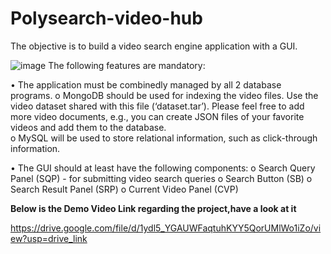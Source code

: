 # Polysearch-video-hub


The objective is to build a video search engine application with a GUI. 


![image](https://github.com/debesh00800/Polysearch-video-hub/assets/127446600/427eb323-82ec-439d-9ee6-50442c4ad52c)
The following features are mandatory: 

•	The application must be combinedly managed by all 2 database programs. 
o	MongoDB should be used for indexing the video files. Use the video dataset shared with this file (‘dataset.tar’). Please feel free to add more video documents, e.g., you can create JSON files of your favorite videos and add them to the database.  
o	MySQL will be used to store relational information, such as click-through information. 

•	The GUI should at least have the following components: 
o	Search Query Panel (SQP) - for submitting video search queries 
o Search Button (SB) 
o Search Result Panel (SRP) 
o Current Video Panel (CVP) 

**Below is the Demo Video Link regarding the project,have a look at it**

https://drive.google.com/file/d/1ydl5_YGAUWFaqtuhKYY5QorUMlWo1iZo/view?usp=drive_link



